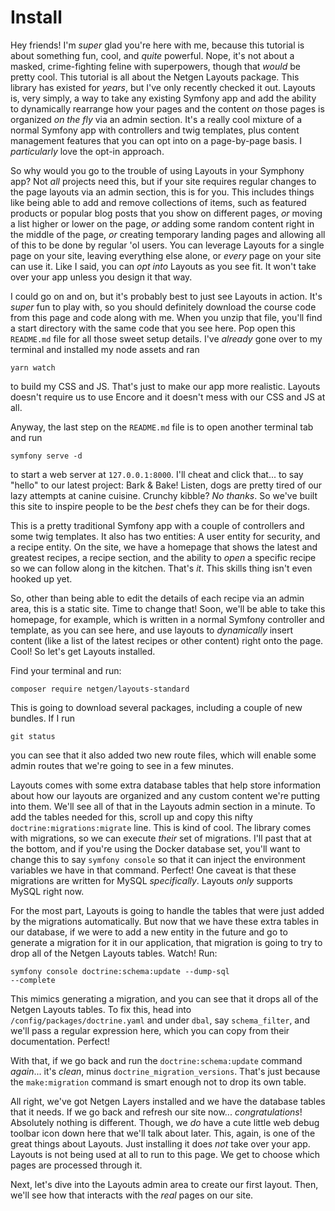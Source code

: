 # Install

Hey friends! I'm *super* glad you're here with me, because this tutorial is about something fun, cool, and *quite* powerful. Nope, it's not about a masked, crime-fighting feline with superpowers, though that *would* be pretty cool. This tutorial is all about the Netgen Layouts package. This library has existed for *years*, but I've only recently checked it out. Layouts is, very simply, a way to take any existing Symfony app and add the ability to dynamically rearrange how your pages and the content *on* those pages is organized *on the fly* via an admin section. It's a really cool mixture of a normal Symfony app with controllers and twig templates, plus content management features that you can opt into on a page-by-page basis. I *particularly* love the opt-in approach.

So why would you go to the trouble of using Layouts in your Symphony app? Not *all* projects need this, but if your site requires regular changes to the page layouts via an admin section, this is for you. This includes things like being able to add and remove collections of items, such as featured products or popular blog posts that you show on different pages, *or* moving a list higher or lower on the page, *or* adding some random content right in the middle of the page, *or* creating temporary landing pages and allowing all of this to be done by regular 'ol users. You can leverage Layouts for a single page on your site, leaving everything else alone, or *every* page on your site can use it. Like I said, you can *opt into* Layouts as you see fit. It won't take over your app unless you design it that way.

I could go on and on, but it's probably best to just see Layouts in action. It's *super* fun to play with, so you should definitely download the course code from this page and code along with me. When you unzip that file, you'll find a start directory with the same code that you see here. Pop open this `README.md` file for all those sweet setup details. I've *already* gone over to my terminal and installed my node assets and ran

```terminal
yarn watch
```

to build my CSS and JS. That's just to make our app more realistic. Layouts doesn't require us to use Encore and it doesn't mess with our CSS and JS at all.

Anyway, the last step on the `README.md` file is to open another terminal tab and run

```terminal
symfony serve -d
```

to start a web server at `127.0.0.1:8000`. I'll cheat and click that... to say "hello" to our latest project: Bark & Bake! Listen, dogs are pretty tired of our lazy attempts at canine cuisine. Crunchy kibble? *No thanks*. So we've built this site to inspire people to be the *best* chefs they can be for their dogs.

This is a pretty traditional Symfony app with a couple of controllers and some twig templates. It also has two entities: A user entity for security, and a recipe entity. On the site, we have a homepage that shows the latest and greatest recipes, a recipe section, and the ability to *open* a specific recipe so we can follow along in the kitchen. That's *it*. This skills thing isn't even hooked up yet.

So, other than being able to edit the details of each recipe via an admin area, this is a static site. Time to change that! Soon, we'll be able to take this homepage, for example, which is written in a normal Symfony controller and template, as you can see here, and use layouts to *dynamically* insert content (like a list of the latest recipes or other content) right onto the page. Cool! So let's get Layouts installed.

Find your terminal and run:

```terminal
composer require netgen/layouts-standard
```

This is going to download several packages, including a couple of new bundles. If I run

```terminal
git status
```

you can see that it also added two new route files, which will enable some admin routes that we're going to see in a few minutes.

Layouts comes with some extra database tables that help store information about how our layouts are organized and any custom content we're putting into them. We'll see all of that in the Layouts admin section in a minute. To add the tables needed for this, scroll up and copy this nifty `doctrine:migrations:migrate` line. This is kind of cool. The library comes with migrations, so we can execute *their* set of migrations. I'll past that at the bottom, and if you're using the Docker database set, you'll want to change this to say `symfony console` so that it can inject the environment variables we have in that command. Perfect! One caveat is that these migrations are written for MySQL *specifically*. Layouts *only* supports MySQL right now.

For the most part, Layouts is going to handle the tables that were just added by the migrations automatically. But now that we have these extra tables in our database, if we were to add a new entity in the future and go to generate a migration for it in our application, that migration is going to try to drop all of the Netgen Layouts tables. Watch! Run:

```terminal
symfony console doctrine:schema:update --dump-sql
--complete
```

This mimics generating a migration, and you can see that it drops all of the Netgen Layouts tables. To fix this, head into `/config/packages/doctrine.yaml` and under `dbal`, say `schema_filter`, and we'll pass a regular expression here, which you can copy from their documentation. Perfect!

With that, if we go back and run the `doctrine:schema:update` command *again*... it's *clean*, minus `doctrine_migration_versions`. That's just because the `make:migration` command is smart enough not to drop its own table.

All right, we've got Netgen Layers installed and we have the database tables that it needs. If we go back and refresh our site now... *congratulations*! Absolutely nothing is different. Though, we *do* have a cute little web debug toolbar icon down here that we'll talk about later. This, again, is one of the great things about Layouts. Just installing it does *not* take over your app. Layouts is not being used at all to run to this page. We get to choose which pages are processed through it.

Next, let's dive into the Layouts admin area to create our first layout. Then, we'll see how that interacts with the *real* pages on our site.

